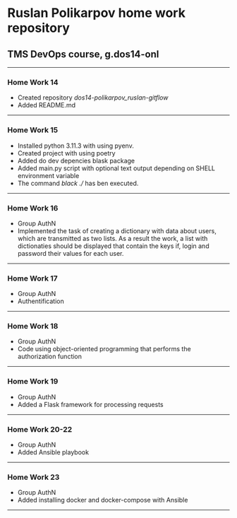 # Ruslan Polikarpov home work repository 

## TMS DevOps course, g.dos14-onl
____

### Home Work 14

- Created repository *dos14-polikarpov_ruslan-gitflow*
- Added README.md
____

### Home Work 15

- Installed python 3.11.3 with using pyenv.
- Created project with using poetry
- Added do dev depencies blask package
- Added main.py script with optional text output depending on SHELL environment variable
- The command *black ./* has ben executed.
____

### Home Work 16

- Group AuthN
- Implemented the task of creating a dictionary with data about users, which are transmitted as two lists.
 As a result the work, a list with dictionaties should be displayed that contain the keys if, login and password their values for each user.
____

### Home Work 17
- Group AuthN
- Authentification 
____
### Home Work 18
- Group AuthN
- Code using object-oriented programming that performs the authorization function
___
### Home Work 19
- Group AuthN
- Аdded a Flask framework for processing requests
___
### Home Work 20-22
- Group AuthN
- Added Ansible playbook
___
### Home Work 23
- Group AuthN
- Added installing docker and docker-compose with Ansible
___

